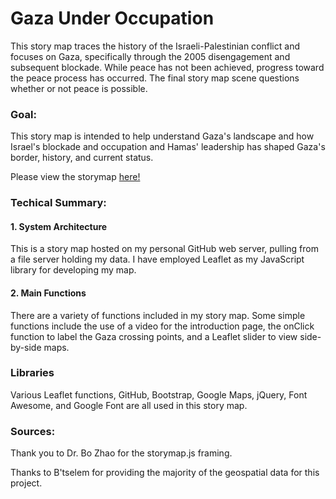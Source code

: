 # Gaza Under Occupation

This story map traces the history of the Israeli-Palestinian conflict
and focuses on Gaza, specifically through the 2005 disengagement and
subsequent blockade. While peace has not been achieved, progress toward
the peace process has occurred. The final story map scene questions 
whether or not peace is possible. 

### Goal:
This story map is intended to help understand Gaza's landscape and how Israel's blockade and occupation and Hamas' leadership has shaped Gaza's border, history, and current status. 

Please view the storymap [here!](https://annaballasiotes.github.io/GazaLandscape/)

### Techical Summary:

#### 1. System Architecture
This is a story map hosted on my personal GitHub web server, pulling from a file server holding my data. I have employed Leaflet as my JavaScript library for developing my map. 
#### 2. Main Functions
There are a variety of functions included in my story map. Some simple functions include the use of a video for the introduction page, the onClick function to label the Gaza crossing points, and a Leaflet slider to view side-by-side maps. 

### Libraries
Various Leaflet functions, GitHub, Bootstrap, Google Maps, jQuery, Font Awesome, and Google Font are all used in this story map. 

### Sources:
Thank you to Dr. Bo Zhao for the storymap.js framing. 

Thanks to B'tselem for providing the majority of the geospatial data for this project.


